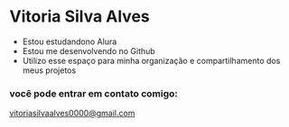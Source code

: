 # Vitoria Silva Alves

- Estou estudandono Alura
- Estou me desenvolvendo no Github
- Utilizo esse espaço para minha organização e compartilhamento dos meus projetos

### você pode entrar em contato comigo:

vitoriasilvaalves0000@gmail.com
